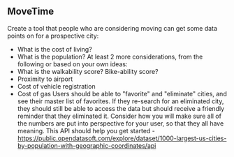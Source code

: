 ## MoveTime
Create a tool that people who are considering moving can get some data points on for a prospective city:
- What is the cost of living?
- What is the population?
At least 2 more considerations, from the following or based on your own ideas:
- What is the walkability score? Bike-ability score?
- Proximity to airport
- Cost of vehicle registration
- Cost of gas
Users should be able to "favorite" and "eliminate" cities, and see their master list of favorites. If they re-search for an eliminated city, they should still be able to access the data but should receive a friendly reminder that they eliminated it.
Consider how you will make sure all of the numbers are put into perspective for your user, so that they all have meaning.
This API should help you get started - https://public.opendatasoft.com/explore/dataset/1000-largest-us-cities-by-population-with-geographic-coordinates/api
